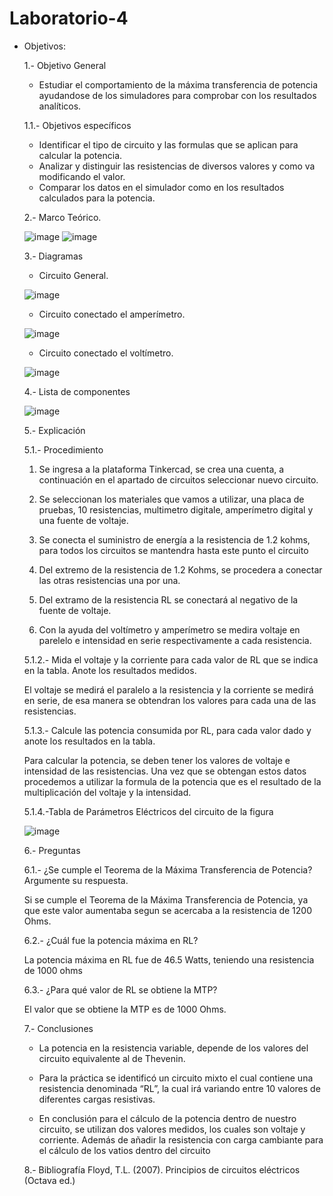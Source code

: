 # Laboratorio-4
* Objetivos:
 
   1.- Objetivo General
   - Estudiar el comportamiento de la máxima transferencia de potencia ayudandose de los simuladores para comprobar con los resultados analíticos.
   
   1.1.- Objetivos específicos
   - Identificar el tipo de circuito y las formulas que se aplican para calcular la potencia.
   - Analizar y distinguir las resistencias de diversos valores y como va modificando el valor.
   - Comparar los datos en el simulador como en los resultados calculados para la potencia.
   
   2.- Marco Teórico.
   
     ![image](https://user-images.githubusercontent.com/76134214/106985701-eb17cd80-6737-11eb-9587-38fcee1bc8c8.png)
     ![image](https://user-images.githubusercontent.com/76134214/106985717-eeab5480-6737-11eb-81bb-77a6ca589cc8.png)

   
   3.- Diagramas
    
     * Circuito General.
     
     ![image](https://user-images.githubusercontent.com/76132461/106948785-25fb1080-66fa-11eb-91ef-c7492b2b51da.png)
     
     * Circuito conectado el amperímetro.
     
     ![image](https://user-images.githubusercontent.com/76132461/106948804-2dbab500-66fa-11eb-833c-e9af6cff8fa4.png)
     
     * Circuito conectado el voltímetro.
   
     ![image](https://user-images.githubusercontent.com/76132461/106948824-357a5980-66fa-11eb-8cf0-2a1dc3365329.png)
     
    4.- Lista de componentes
    
    ![image](https://user-images.githubusercontent.com/76132461/106954597-0962d680-6702-11eb-8d1e-2f3007329110.png)

    5.- Explicación
   
   5.1.- Procedimiento 
   
   1. Se ingresa a la plataforma Tinkercad, se crea una cuenta, a continuación en el apartado de circuitos seleccionar nuevo circuito.
   
   2. Se seleccionan los materiales que vamos a utilizar, una placa de pruebas, 10 resistencias, multimetro digitale, amperímetro digital y una fuente de voltaje.
   
   3. Se conecta el suministro de energía a la resistencia de 1.2 kohms, para todos los circuitos se mantendra hasta este punto el circuito
   
   4. Del extremo de la resistencia de 1.2 Kohms, se procedera a conectar las otras resistencias una por una.
   
   5. Del extramo de la resistencia RL se conectará al negativo de la fuente de voltaje.
   
   6. Con la ayuda del voltímetro y amperímetro se medira voltaje en parelelo e intensidad en serie respectivamente a cada resistencia.
   
   5.1.2.- Mida el voltaje y la corriente para cada valor de RL que se indica en la tabla. Anote los resultados medidos.

   El voltaje se medirá el paralelo a la resistencia y la corriente se medirá en serie, de esa manera se obtendran los valores para cada una de las resistencias.
   
   5.1.3.- Calcule las potencia consumida por RL, para cada valor dado y anote los resultados en la tabla.
   
   Para calcular la potencia, se deben tener los valores de voltaje e intensidad de las resistencias. Una vez que se obtengan estos datos procedemos a utilizar la formula de la potencia que es el resultado de la multiplicación del voltaje y la intensidad.
   
   5.1.4.-Tabla de Parámetros Eléctricos del circuito de la figura
   
   ![image](https://user-images.githubusercontent.com/76134214/106977539-8b65f600-6728-11eb-9418-fc3bbd08b65d.png)
   
   6.- Preguntas
   
    6.1.- ¿Se cumple el Teorema de la Máxima Transferencia de Potencia? Argumente su respuesta.
    
    Si se cumple el Teorema de la Máxima Transferencia de Potencia, ya que este valor aumentaba segun se acercaba a la resistencia de 1200 Ohms.
    
    6.2.- ¿Cuál fue la potencia máxima en RL?
    
    La potencia máxima en RL fue de 46.5 Watts, teniendo una resistencia de 1000 ohms
    
    6.3.- ¿Para qué valor de RL se obtiene la MTP?
    
    El valor que se obtiene la MTP es de 1000 Ohms.
    
    7.- Conclusiones
    
    * La potencia en la resistencia variable, depende de los valores del circuito equivalente al de Thevenin.
    
    * Para la práctica se identificó un circuito mixto el cual contiene una resistencia denominada “RL”, la cual irá variando entre 10 valores de diferentes cargas         resistivas.
    
    * En conclusión para el cálculo de la potencia dentro de nuestro circuito, se utilizan dos valores medidos, los cuales son voltaje y corriente. Además de añadir         la resistencia con carga cambiante para el cálculo de los vatios dentro del circuito
     
    
    8.- Bibliografía
    Floyd, T.L. (2007). Principios de circuitos eléctricos (Octava ed.)
   
